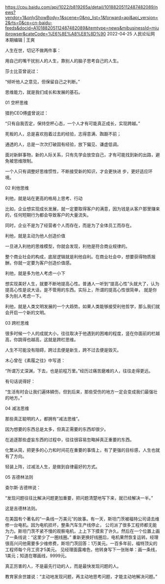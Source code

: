 
https://cpu.baidu.com/api/1022/b819265a/detail/10188205112487482089/news?vendor=1&onlyShowBody=1&scene=0&no_list=1&forward=api&api_version=2&rts=0&cp=cn-baidu-feeds&docid=A10188205112487482089&itemtype=news&mibusinessId=miuibrowser&cateCode=%E6%8E%A8%E8%8D%90
2022-04-25
人民论坛网  本期编辑 | 王爽

人生在世，切记不做两件事：

用自己的嘴干扰别人的人生，靠别人的脑子思考自己的人生。

莎士比亚曾说过：

“倾听他人之意见，但保留自己之判断。”

思维能力，就是我们成长和发展的基石。


01
空杯思维

猎豹CEO傅盛曾说过：

“只有自我否定，保持空杯心态，一个人才有可能真正成长，实现跨越。”

死板的人，总是喜欢抱着过去的经验，志得意满、踟蹰不前；

通透的人，总是一次次打破固有经验，放下偏见、谦虚低调。

面对新鲜事物，新的人际关系，只有先学会放空自己，才有可能找到新的出路，避免被思维限制。

一个人只有调整好思维惯性，不断接受新的知识，才会更快进 步，更好适应环境。


02 利他思维

利他，就是站在更高的格局上思考、行动

比如，企业想实现成长发展，就一定要取得客户的满意，因为钱是从客户那里赚来的，任何短期行为都会导致客户的大量流失。

同时，企业不是为了经营者个人而存在，而是为了全体员工而存在。

利他，就是主动为他人创造价值

一旦进入利他的思维模型，你就会发现，利他是符合商业规律的。

整个商业社会的构成，底层逻辑就是利他自利。在商业社会中，想要获得物质报酬，你就一定要为客户创造价值感。

利他，就是多为他人考虑一小下

想实现美好人生，就要不断地提高心性。普通人一听到“提高心性”头就大了，认为提高心性是说大话，是不管用的东西。实际上，所谓的提高心性很简单，
就是你多为别人考虑一下。

利他，就是人类文明发展的一个大趋势。如果人类能够接受利他哲学，那么我们就会开启一个新的文明。


03
跨栏思维

很多时候一个人的成就大小，往往取决于他遇到的困难的程度，竖在你面前的栏越高，你跳得也越高，这就是跨栏思维。

人生不可能没有阻碍，跨过去便是新生，跨不过去便是毁灭。

木心曾在《素履之往》中写道：

“所谓万丈深渊，下去，也是前程万里。”经历过痛苦磨难的人，往往走得更远。

有句话说得好：

“生活有时会让我们遍体鳞伤，但到后来，那些受伤的地方一定会变成我们最强壮的地方。”



04 减法思维

那些真正聪明的人，都拥有“减法思维”。

因为想要的东西总是太多，但真正需要的东西却很少。

在追逐那些虚妄东西的过程中，往往很容易忽略掉真正重要的东西。

化繁从简，把更多的心力和时间花在重要的事情上，有了更强的目标感，人生也就有了方向。

轻装上阵，过减法人生，是做到自律最好的方式。


05 吉德林法则

查尔斯·吉德林说：

“发现问题往往比解决问题更加重要，把问题清楚地写下来，就已经解决一半。”

这是吉德林法则。

在美国有个著名的“一条线一万美元”的故事。有一天，斯坦门茨被福特公司请去维修一台电机。因为电机损坏，整条汽车生产线停止，
公司派了很多工程师都无能为力。斯坦门茨不紧不慢的观察电机，上上下下摸索了许久。然后在一个位置上画了一条线说：“这里少了一圈线圈。”
重新更换好线圈后，电机果然恢复运转。经理很高兴问他需要多少维修费，斯坦门茨回答：1万美元。一百多年前，福特顶尖的工程师每个月工资才5美元。
见经理面露难色，他转身写下一张账单：画一条线，1美元；知道在哪画线，9999元。

真正厉害的人，不是最先行动的人，而是最快发现问题的人。

教育家余世雄说：“主动地发现问题，再主动地思考问题，才能主动地解决问题。”






